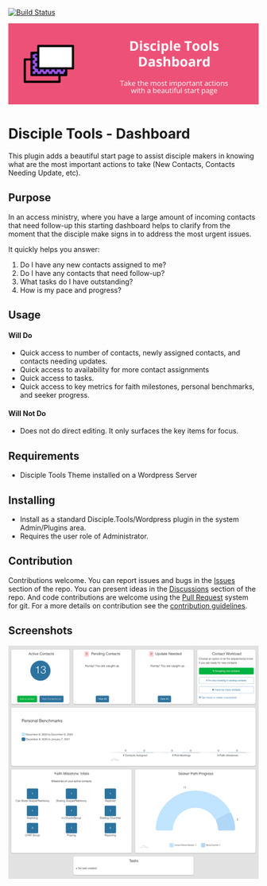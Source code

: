 [![Build Status](https://travis-ci.com/DiscipleTools/disciple-tools-dashboard.svg?branch=master)](https://travis-ci.com/DiscipleTools/disciple-tools-dashboard)

![Plugin Banner](https://raw.githubusercontent.com/DiscipleTools/disciple-tools-dashboard/master/dashboard-banner.png)
# Disciple Tools - Dashboard

This plugin adds a beautiful start page to assist disciple makers in knowing what are the most important actions to take (New Contacts, Contacts Needing Update, etc).

## Purpose

In an access ministry, where you have a large amount of incoming contacts that need follow-up
this starting dashboard helps to clarify from the moment that the disciple make signs in to address
the most urgent issues.

It quickly helps you answer:
1. Do I have any new contacts assigned to me?
2. Do I have any contacts that need follow-up?
3. What tasks do I have outstanding?
4. How is my pace and progress?

## Usage
#### Will Do

- Quick access to number of contacts, newly assigned contacts, and contacts needing updates.
- Quick access to availability for more contact assignments
- Quick access to tasks.
- Quick access to key metrics for faith milestones, personal benchmarks, and seeker progress.

#### Will Not Do

- Does not do direct editing. It only surfaces the key items for focus.

## Requirements

- Disciple Tools Theme installed on a Wordpress Server

## Installing

- Install as a standard Disciple.Tools/Wordpress plugin in the system Admin/Plugins area.
- Requires the user role of Administrator.

## Contribution

Contributions welcome. You can report issues and bugs in the
[Issues](https://github.com/DiscipleTools/disciple-tools-dashboard/issues) section of the repo. You can present ideas
in the [Discussions](https://github.com/DiscipleTools/disciple-tools-dashboard/discussions) section of the repo. And
code contributions are welcome using the [Pull Request](https://github.com/DiscipleTools/disciple-tools-dashboard/pulls)
system for git. For a more details on contribution see the
[contribution guidelines](https://github.com/DiscipleTools/disciple-tools-dashboard/blob/master/CONTRIBUTING.md).


## Screenshots

![screenshot.png](https://raw.githubusercontent.com/DiscipleTools/disciple-tools-dashboard/master/screenshot.png)
